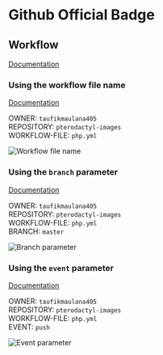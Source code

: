 # Github Official Badge

## Workflow

[Documentation](https://docs.github.com/en/actions/monitoring-and-troubleshooting-workflows/monitoring-workflows/adding-a-workflow-status-badge)

### Using the workflow file name

[Documentation](https://docs.github.com/en/actions/monitoring-and-troubleshooting-workflows/monitoring-workflows/adding-a-workflow-status-badge#using-the-workflow-file-name)

OWNER: `taufikmaulana405` \
REPOSITORY: `pterodactyl-images` \
WORKFLOW-FILE: `php.yml`

![Workflow file name](https://github.com/taufikmaulana405/pterodactyl-images/actions/workflows/php.yml/badge.svg)

### Using the `branch` parameter

[Documentation](https://docs.github.com/en/actions/monitoring-and-troubleshooting-workflows/monitoring-workflows/adding-a-workflow-status-badge#using-the-branch-parameter)

OWNER: `taufikmaulana405` \
REPOSITORY: `pterodactyl-images` \
WORKFLOW-FILE: `php.yml` \
BRANCH: `master`

![Branch parameter](https://github.com/taufikmaulana405/pterodactyl-images/actions/workflows/php.yml/badge.svg?branch=master)

### Using the `event` parameter

[Documentation](https://docs.github.com/en/actions/monitoring-and-troubleshooting-workflows/monitoring-workflows/adding-a-workflow-status-badge#using-the-event-parameter)

OWNER: `taufikmaulana405` \
REPOSITORY: `pterodactyl-images` \
WORKFLOW-FILE: `php.yml` \
EVENT: `push`

![Event parameter](https://github.com/taufikmaulana405/pterodactyl-images/actions/workflows/php.yml/badge.svg?event=push)
